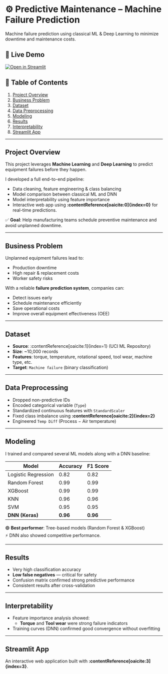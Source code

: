 # ⚙️ Predictive Maintenance – Machine Failure Prediction

Machine failure prediction using classical ML & Deep Learning to minimize downtime and maintenance costs.

## 🚀 Live Demo
[![Open in Streamlit](https://static.streamlit.io/badges/streamlit_badge_black_white.svg)](https://predictive-maintenance-dh9qkfibvu76tfgm2asn2y.streamlit.app/)

## 📑 Table of Contents
1. [Project Overview](#project-overview)  
2. [Business Problem](#business-problem)  
3. [Dataset](#dataset)  
4. [Data Preprocessing](#data-preprocessing)  
5. [Modeling](#modeling)  
6. [Results](#results)  
7. [Interpretability](#interpretability)  
8. [Streamlit App](#streamlit-app)  


---

## Project Overview
This project leverages **Machine Learning** and **Deep Learning** to predict equipment failures before they happen.  

I developed a full end-to-end pipeline:
- Data cleaning, feature engineering & class balancing  
- Model comparison between classical ML and DNN  
- Model interpretability using feature importance  
- Interactive web app using **:contentReference[oaicite:0]{index=0}** for real-time predictions.

✅ **Goal**: Help manufacturing teams schedule preventive maintenance and avoid unplanned downtime.

---

## Business Problem
Unplanned equipment failures lead to:
- Production downtime  
- High repair & replacement costs  
- Worker safety risks  

With a reliable **failure prediction system**, companies can:
- Detect issues early  
- Schedule maintenance efficiently  
- Save operational costs  
- Improve overall equipment effectiveness (OEE)

---

## Dataset
- **Source**: :contentReference[oaicite:1]{index=1} (UCI ML Repository)  
- **Size**: ~10,000 records  
- **Features**: torque, temperature, rotational speed, tool wear, machine type, etc.  
- **Target**: `Machine failure` (binary classification)

---

## Data Preprocessing
- Dropped non-predictive IDs  
- Encoded categorical variable (`Type`)  
- Standardized continuous features with `StandardScaler`  
- Fixed class imbalance using **:contentReference[oaicite:2]{index=2}**  
- Engineered `Temp Diff` (Process − Air temperature)

---

## Modeling
I trained and compared several ML models along with a DNN baseline:

| Model                  | Accuracy | F1 Score |
|--------------------------|----------|----------|
| Logistic Regression      | 0.82     | 0.82     |
| Random Forest            | 0.99     | 0.99     |
| XGBoost                  | 0.99     | 0.99     |
| KNN                      | 0.96     | 0.96     |
| SVM                      | 0.95     | 0.95     |
| **DNN (Keras)**          | **0.96** | **0.96** |

🟢 **Best performer**: Tree-based models (Random Forest & XGBoost)  
⚡ DNN also showed competitive performance.

---

## Results
- Very high classification accuracy  
- **Low false negatives** — critical for safety  
- Confusion matrix confirmed strong predictive performance  
- Consistent results after cross-validation

---

## Interpretability
- Feature importance analysis showed:
  - **Torque** and **Tool wear** were strong failure indicators  
- Training curves (DNN) confirmed good convergence without overfitting

---

## Streamlit App
An interactive web application built with **:contentReference[oaicite:3]{index=3}**.  


